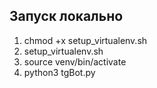 ## Запуск локально

1. chmod +x setup_virtualenv.sh
2. setup_virtualenv.sh
3. source venv/bin/activate
4. python3 tgBot.py

